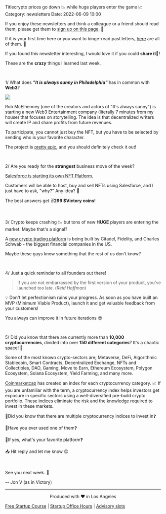 Titlecrypto prices go down 📉 while huge players enter the game 📈
Category: newsletters
Date: 2022-06-09 10:00


If you enjoy these newsletters and think a colleague or a friend should read them, please get them to [sign up on this page](https://jon.io/). 📝

If it is your first time here or you want to binge-read past letters, [here](https://jon.io/category/newsletters) are all of them. 📰

If you found this newsletter interesting, I would love it if you could **share it**🔗!

These are the **crazy** things I learned last week.

<br>

1/ What does _**"It is always sunny in Philadelphia"**_ has in common with **Web3**?

![](https://sendfoxprod.b-cdn.net/media/EjKyiKOERUleyEPZ8DclvaOsVMfjqYsdpB6mdTIJ16325)

Rob McElhenney (one of the creators and actors of "It's always sunny") is starting a new Web3 Entertainment company (literally 7 minutes from my house) that focuses on storytelling. The idea is that decentralized writers will create IP and share profits from future revenues.

To participate, you cannot just buy the NFT, but you have to be selected by sending who is your favorite character.

The project is [pretty epic](https://adimverse.com/), and you should definitely check it out!

<br>

2/ Are you ready for the **strangest** business move of the week?

[Salesforce is starting its own NFT Platform.](https://techcrunch.com/2022/06/08/salesforce-takes-crypto-plunge-with-new-nft-cloud/)

Customers will be able to host, buy and sell NFTs using Salesforce, and I just have to ask, "why?" Any idea? 🤔

The best answers get ✌️**299 $Victory coins**!

<br>

3/ Crypto keeps crashing 📉 but tons of new **HUGE** players are entering the market. Maybe that's a signal?

A [new crypto trading platform](https://www.bloomberg.com/news/articles/2022-06-07/citadel-securities-virtu-form-crypto-plan-with-fidelity-schwab) is being built by Citadel, Fidelity, and Charles Schwab - the biggest financial companies in the US.

Maybe these guys know something that the rest of us don't know?

<br>

4/ Just a quick reminder to all founders out there! 

> If you are not embarrassed by the first version of your product, you've launched too late.
> (_Reid Hoffman_)

💡 Don't let perfectionism ruins your progress. As soon as you have built an MVP (Minimum Viable Product), launch it and get valuable feedback from your customers!

You always can improve it in future iterations 😉

<br>

5/ Did you know that there are currently more than **10,000 cryptocurrencies**, divided into over **150 different categories**? It's a chaotic space! 🤯

Some of the most known crypto-sectors are; Metaverse, DeFi, Algorithmic Stablecoin, Smart Contracts, Decentralized Exchange, NFTs and Collectibles, DAO, Gaming, Move to Earn, Ethereum Ecosystem, Polygon Ecosystem, Solana Ecosystem, Yield Farming, and many more.

[Coinmarketcap](https://coinmarketcap.com/cryptocurrency-category/) has created an index for each cryptocurrency category. 📈 If you are unfamiliar with the term, a cryptocurrency index helps investors get exposure in specific sectors using a well-diversified pre-build crypto portfolio. These indices eliminate the risk and the knowledge required to invest in these markets.

🔹Did you know that there are multiple cryptocurrency indices to invest in❓

🔹Have you ever used one of them❓

🔹If yes, what's your favorite platform❓


📥 Hit reply and let me know 😉

<br>

See you next week. 🚀

-- Jon V (as in Victory)

---

<div align="center">
  Produced with ❤️ in Los Angeles
</div>


[Free Startup Course](https://jon.io/pages/built-to-fail) | [Startup Office Hours](https://jon.io/startup-office-hours) | [Advisory slots](https://jon.io/advisory)

